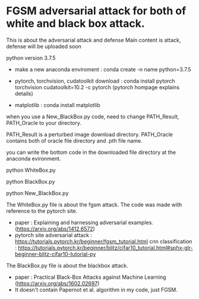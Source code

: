 # FGSM adversarial attack for both of white and black box attack.

This is about the adversarial attack and defense
Main content is attack, defense will be uploaded soon

python version 3.7.5


* make a new anaconda enviroment : 
conda create -n name python=3.7.5

* pytorch, torchvision, cudatoolkit download : 
conda install pytorch torchvision cudatoolkit=10.2 -c pytorch (pytorch hompage explains details)

* matplotlib : 
conda install matplotlib

when you use a New_BlackBox.py code, need to change PATH_Result, PATH_Oracle to your directory.

PATH_Result is a perturbed image download directory.
PATH_Oracle contains both of oracle file directory and .pth file name.


you can write the bottom code in the downloaded file directory at the anaconda evironment.


python WhiteBox.py

python BlackBox.py

python New_BlackBox.py


The WhiteBox.py file is about the fgsm attack.
The code was made with reference to the pytorch site.
* paper : Explaining and harnessing adversarial examples.(https://arxiv.org/abs/1412.6572)
* pytorch site
  adversarial attack : https://tutorials.pytorch.kr/beginner/fgsm_tutorial.html
  cnn classification : https://tutorials.pytorch.kr/beginner/blitz/cifar10_tutorial.html#sphx-glr-beginner-blitz-cifar10-tutorial-py

The BlackBox.py file is about the blackbox attack.
* paper : Practical Black-Box Attacks against Machine Learning (https://arxiv.org/abs/1602.02697)
* It doesn't contain Papernot et al. algorithm in my code, just FGSM.

